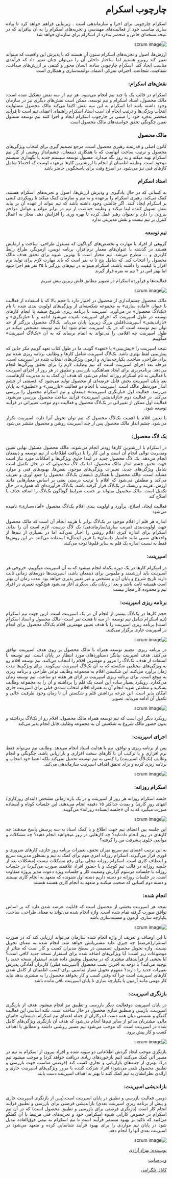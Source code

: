<div align="justify" dir="rtl">

# چارچوب اسکرام
اسکرام چارچوبی برای اجرا و سازماندهی است . زیربنایی فراهم خواهد کرد تا پیاده سازی مناسب خود از فعالیت‌های مهندسی و تجربه‌های اسکرام را به ان بیافزاید که در نتیجه نسخه‌ای خاص و منحصر به‌فرد از اسکرام برای سازمان خواهد شد 

![scrum image](./image/photo_1.jpg)

ارزش‌ها، اصول و تجربه‌های اسکرام ستون آن هستند که با پذیرش این واقعیت که میتواند تغییر کند روبرو هستیم اما ساختار داخلی آن را می‌توان چنان تغییر داد که فرآیندی مناسب ایجاد کند. اسکرام چارچوبی ساده، انسان محور و کبتمی بر ارزش‌های صداقت، شفافیت، شجاعت، احترام، تمرکز، اعتماد، توانمندسازی و همکاری است

### نقش‌های اسکرام:
اسکرام در قالب یک یا چند تیم انجام می‌شود. هر تیم از سه نقش تشکیل شده است: مالک محصول، استاد اسکرام و تیم توسعه. ممکن است نقش‌های دیگری نیز در سازمان وجود داشته باشد اما اسکرام به این سه نقش اکتفا می‌کند 
مالک محصول مسئولیت انتخاب ویژگی‌ها و ترتیب انجام آن است
استاد اسکرام راهنمای اعضای تیم است تا فرآیند منحصر به‌فرد خود را مبتنی بر چارچوب اسکرام ایجاد و اجرا کنند
تیم توسعه مسئول تعیین چگونگی تحقق خواسته‌های مالک محصول است

### مالک محصول
کانون اصلی و قدرتمند رهبری محصول است. مرجع تصمیم گیری برای انتخاب ویژگی‌های محصول و ترتیب ساخت آنهاست که با همکاری ذینفعان، چشم‌انداز روشنی از کار تیم اسکرام تهیه میکند و به روز نگه میدارد. مسیول توسعه سیستم جدید یا نگهداری سیستم موجود است. وظیفه اطمینان از انجام با ارزشترین کارها برعهده اوست که احتمالا شامل کارهای فنی نیز می‌شود. در اسرع وقت برای پاسخگویی حاضر باشد 

### استاد اسکرام
به کسانی که در حال یادگیری و وذیرش ارزش‌ها، اصول و تجربه‌های اسکرام هستند، کمک می‌کند. رهبری اسکرام را برعهده و به تیم و سازمان کمک میکند تا رویکردی کبتنی بر اسکرام ایجاد کنند. اگر چالشی وجود داشته باشد که تیم نتواند از عهده آن بر بیاید نقش تسهیل کننده ایفا میکند و وظیفه حفاضت از تیم در برابر موانع و عوامل مزاحم بیرونی را دارد و بعنوان رهبر عمل کرده تا بهره وری را افزایش دهد. مجاز به اعمال کنترل بر تیم نیست و نقش مدیریتی ندارد 

### تیم توسعه
گروهی از افراد با مهارت و تخصص‌های گوناگون که مسئول طراحی، ساخت و ازمایش هستند در گذشته با عنوان‌های معمار نرم‌افزار، برنامه نویس، ازمونگر، طراح رابط کاربری و ... مطرح می‌شد. تیم مختار است تا بهترین شیوه برای تحقق هدف مالک محصول را انتخاب کند. که شامل پنج تا نه نفر است که باید مهارت لازم برای تولید نرم افزار با کیفیت را داشته باشند. اسکرام میتواند در تیم‌های بزرگتر تا ۳۵ نفر هم اجرا شود اما بهتر اس در ۴ تیم نه نفره قرار گیرند

فعالیت‌ها و فرآورده اسکرام در تصویر مطابق فلش زیرین پیش میریم

![scrum image](./image/photo_2.jpg)

مالک محصول چشم‌اندازی از محصول در اختیار دارد با حجم بالا که با استفاده از فعالیت با عنوان «آماده سازی» به مجموعه شکسته‌ای از ویژگی‌های اولویت بندی شده با نام «بک‌لاگ محصول» در می‌آورد.
اسپرینت با برنامه ریزی شروع میشه با انجام کارهای توسعه در طول اسپرینت که اجرای اسپرینت نامیده می‌شود ادامه و با «بازنگری» و «بازاندیشی» اسپرینت(فلش بزرگ زیرین) پایان می‌یابد. بک‌لاگ محصول بزرگتر از حد توان تیم توسعه است که در یک اسپرینت تمام شود لذا تیم توسعه مشخص میکند در طول اسپرینت چه اقلامی را می‌تواند به اتمام برساند که به آن «بک‌لاگ اسپرینت» میگوییم

نتیجه اسپرینت را «پیش‌بینی» یا «تعهد» گویند. ما در طول کتاب تعهد گوییم مکر جایی که پیش‌بینی لفظ بهتری باشد. بک‌لاگ اسپرینت شامل کارها و وظایف برنامه ریزی شده تیم برای طراحی، ساخت، یکپارچه‌سازی و آزمون ویژگی‌های انتخاب شده در اسپرینت است. مرحله بعد اجرای اسپرینت است که تیم وظایف لازم را برای تحقق ویژگی‌ها انجام می‌دهد. برنامه‌ریزی برای ایجاد هماهنگی، بازرسی و تطبیق در هر روز از اجرای اسپرینت با فعالیتی به نام اسکرام روزانه انجام می‌شود که هدف آن کمک به به مدیریت کارهاست. بعد پایان اسپرینت بخش قابل عرضه‌ای از محصول تولید می‌شود که قسمتی از چشم انداز موردنظر مالک است. اسپرینت با انجام دو فعالیت «بازرسی» و «تطبیق» به پایان می‌رسد. فعالیت اول «بازنگری اسپرینت» ذینفعان و تیم اسکرام محصول را بررسی می‌کند. در فعالیت دوم «بازاندیشی اسپرینت» فرآیند ساخت محصول بررسی می‌شود. فعالیت اول ممکن از تغییراتی در بک‌لاگ محصول و فعالیت دوم موجب تغییراتی در فرآیند توسعه شود.

با تعیین اقلام با اهمیت بک‌لاگ‌ محصول که تیم توان تحویل آنرا دارد، اسپرینت تکرار می‌شود. چشم انداز مالک محصول پس از چند اسپرینت روشن و محصول منتشر می‌شود

### بک لاگ محصول:
در اسکرام با ارزشترین کارها زودتر انجام می‌شوند. مالک محصول مسئول نهایی تعیین و‌مدیریت توالی انجام آن است و این کار را با دریافت اطلاعات از تیم توسعه و ذینفعان انجام می‌دهد. بک لاگ محصول جدید در ابتدا حاوی ویژگی‌ها و امکانات مورد نیاز است جهت تحقق چشم انداز مالک محصول، اما بک لاگ محصولی که در حال تکمیل است شامل ویژگی‌های جدید، تغییرات ویزگی‌های موجود، نقص‌ها، بهبودهای فنی و موارد مشابه است، مالک محصول با همکاری ذینفعان بک‌لاگ محصول را جمع آوری و تعریف می‌کند و مطمئن می‌شود که اقلام با ترتیب درستی یعنی بر اساس معیارهایی مانند ارزش، هزینه و ریسک در بک‌لاگ قرار گرفته باشد. بک‌لاگ فرآورده‌ای که همواره در حال تکمیل است. مالک محصول میتواند بر حسب شرایط گوناگون بک‌لاگ را اضافه حذف یا اصلاح کند

فعالیت ایجاد، اصلاح، برآورد و اولویت بندی اقلام بک‌لاگ محصول «آماده‌سازی» نامیده می‌شود

اندازه هر قلم از اقلام موجود در بک‌لاگ برابر با هزینه انجام آن است که مالک محصول جهت اولویت‌بندی (مرتب سازی/سازماندهی) بک لاگ درست، لازم است آن را بداند. اسکرام برای اندازه کیری اقلام روشی را اجبار نمی‌کند اما در بسیاری از تیم‌ها از واحدهای نسبی مانند «امتیاز داستان» یا «روز ایده‌آل» استفاده می‌کنند. در این روش‌ها فقط به نسبت اندازه یک قلم به سایر قلم‌ها توجه می‌کنند 


### اسپرینت:
در اسکرام کارها در یک دوره یکماه انجام میشود که به آن اسپرینت میگوییم، خروجی هر اسپرینت باید ارزشمند و ملموس برای ذینفعان باشد، اسپرینت‌ها دوره‌های زمانی ثابت دارند تاریخ شروع و پایان آن و مشخص و غیر تغییر پذیری خواهد بود. مدت زمان ان بهتر است همیشه ثابت باشد و بعد از پایان یکی ،دیگری آغاز می‌شود هیچ‌گونه تغییری در افراد تیم و محدوده کار مجاز نیست

### برنامه ریزی اسپرینت:
حجم کارها در بک‌لاگ بیشتر از انجام آن در یک اسپرینت است. ازین جهت تیم اسکرام (تیم اسکرام شامل تیم توسعه -از سه تا هشت نفر است- مالک محصول و استاد اسکرام است) برنامه ریزی اسپرینت را با هدف تعیین مهمترین اقلام بک‌لاگ محصول برای انجام در اسپرینت جاری برگزار می‌کنند.

![scrum image](./image/photo_3.jpg)

در برنامه ریزی، نچتیم توسعه همراه با مالک محصول بر روی هدف اسپرینت توافق می‌کنند. هدف اسپرینت بیانگر دستاوردهای مورد انتظار در پایان است. تیم توسعه با استفاده از هدف، بک‌لاگ را مرور و مهمترین اقلام را انتخاب می‌کنند. تیم توسعه اقلام رو به ویژگی‌های مختلفی شکسته که به آن بک‌لاگ اسپرینت می‌گویند. برای ویژگی‌ها مدت زمان برآورد می‌کنند این شکستن اقلام به مجموعه وظایف نوعی طراحی و برنامه ریزی به موقع است. برای برنامه ریزی اسپرینت در ازای هر هفته دو ساعت، تیم توسعه زمان می‌گذارد. رویکرد بسیار ساده این است یک قلم را برداشته و ان را به مجموعه وظایف بشکنید و مطمئن شوید انجام آن به همراه اقلام انتخاب شده‌ی قبلی برای اسپرینت جاری امکان پذیر است. این چرخه برداشتن قلم و شکستن آن تا زمان وجود ظرفیت خالی و تکمیل آن ادامه می‌یابد. تصویر

![scrum image](./image/photo_4.jpg)

رویکرد دیگر این است که تیم توسعه همراه مالک محصول، اقلام رو از بک‌لاگ برداشته و بدون حضور مالک شروع به شکستن آن به مجموعه وظایف قابل انجام پذیر می‌کند 

### اجرای اسپرینت:
پس از برنامه ریزی و توافق، تیم با هدایت استاد انجام می‌دهد. وظایف تیم می‌تواند فقط نرم افزاری و یا ترکیب آن با کارهای سخت افزاری و بازاریابی باشد. چگونگی و انجام وظایف (بک‌لاگ اسپرینت) را کسی به تیم توسعه تحمیل نمی‌کند بلکه اعضا خود انتخاب و برنامه ریزی کرده و برای تحقق اهداف اسپرینت سازماندهی می‌کند.

![scrum image](./image/photo_5.jpg)

### اسکرام روزانه:
جلسه اسکرام روزانه هر روز از اسپرینت و در یک بازه زمانی مشخص (ابتدای روزکاری/انتهای روز کاری) و بمدت حداکثر ۱۵ دقیقه انجام می‌دهند. این جلسات کوتاه و ایستاده صورت میگیرد که به آن «جلسه ایستاده روزانه» می‌گویند 

![scrum image](./image/photo_6.jpg)

این جلسه بین اعضای تیم جهت اطلاع و با کمک استاد به سه پرسش پاسخ میدهند:
چه کارهای در روز انجام داده‌اید؟
چه کارهایی در روز میخواهید انجام دهید؟
چه مشکلات و موانعی جلوی پیشرفت من را گرفته؟

به این ترتیب اعضای تیم سریع میزان تحقق، تغییرات برنامه روز جاری، کارهای ضروری و فوری قرار می‌گیرند. اسکرام روزانه امری مهم برای کمک به تیم و بمنظور مدیریت سریع و انعطاف کاری است. اسکرام روزانه محلی برای رفع مشکلات نیست (مشکلات بعد از جلسه روزانه در قالب تیم کوچک و با حضور افراد علاقمند صورت می‌گیرد) در جلسات روزانه با جلسات مرسوم گزارش وضعیت کار و جلسات ویژه دعوت مدیر پروژه متفاوت است. در جلسات روزانه دو دسته داریم دسته اول شنونده که متعهد به انجام کاری نیستند و دسته دوم کسانی که صحبت میکنند و متعهد به انجام کاری هستند هستند

### انجام شده:
نتیجه هر اسپرینت بخشی از محصول است که قابلیت عرضه شدن دارد که بر اساس توافق صورت گرفته تمام شده است. واژه انجام شده می‌تواند به معنای طراحی، ساخت، یکپارچه سازی، آزمون و مستندسازی باشد 

![scrum image](./image/photo_7.jpg)

با این اوصاف و تعریف از واژه انجام شده سازمان می‌تواند ارزیابی کند که در صورت استقرار(عرضه) چه چیزی عاید مشتریانش خواهد شد. انجام شده به معنای تحویل نیست، واژه تحویل محصول، تصمیمی در سطح مدیران کسب و کار است که متاثر از موضوعات زیر است:
آیا ویژگی‌های اضافه شده برای استقرار نسخه جدید کافی است؟
ایا بخشی از فرآیندهای مشتری که در محصول پوشش داده شده، استقرار نسخه جدید را توجیه می‌کند؟
با توجه به اخرین نصب محصول (اسپرینت قبلی) کاربران آمادگی پذیرش تغییرات جدید را دارند؟
مفهوم تحویل معیار مناسبی برای کسب اطمینان از کامل شدن کارهای اسپرینت است چرا که وقتی کسب و کار بخواهد محصول را به مشتری بدهد نباید کار مهمی مانند آزمون یا یکپارچه سازی تا پایان اسپرینت باقی مانده باشد

### بازنگری اسپرینت:
در پایان اسپرینت دو‌فعالیت دیگر بازرسی و تطبیق نیز انجام میشود.
هدف از بازنگری اسپرینت، بازبینی و منطبق سازی محصول در حال ساخت است. نکته اساسی این فعالیت گفتگو و نشستی میان همه دست اندرکاران از جمله اعضای تیم اسکرام، ذینفعان، حامیان مالی، مشتریان مدعو از سایر تیم‌ها انجام می‌شود که هدف آن بازنگری ویژگی‌های کامل شده در اسپرینت است. که موجب می‌شود تیم مسیر روشنی داشته و مطابق با اهداف کسب و کار پیش برود.

![scrum image](./image/photo_7.jpg)

بازنگری موجب ایجاد گردش اطلاعاتی دو سویه شده و افراد بیرون از اسکرام به تیم‌ در مسیر آتی کمک می‌کنند (تیم بازخوردهای زیادی دریافت خواهد کرد) و موجب میشود تیم درک بهتری از جنبه‌های بازاریابی و تجاری کسب کند (فرصتی مناسب جهت بازرسی و تطبیق محصول تلقی می‌شود) افراد شرکت کننده با مرور ویژگی‌های اسپرینت جاری و ارائه‌ی نظراتشان به تیم کمک کنند تا بهتر به اهداف اسپرینت دست یابند

### بازاندیشی اسپرینت:
دومین فعالیت بازرسی و تطبیق در پایان اسپرینت است.(پس از بازنگری اسپرینت جاری و پیش از برنامه ریزی اسپرینت بعدی)
بازاندیشی فرصتی برای بازرسی و تطبیق فرایند انجام کار است (بازنگری فرصتی برای بازرسی و تطبیق محصول است) که در آن تیم اسکرام در خصوص کارایی شیوه اسکرامی خود و تجربه‌های فنی مرتبط با آن گفتگو می‌کنند که تاکید بر بهبود مستمر فرآیند است تا تیم اسکرام به تیمی فوق‌العاده تبدیل شود در پایان تیم مواردی را برای بهبود فرآیند شناسایی کرده و متعهد می‌شود در اسپرینت بعدی آنها را انجام دهد.

![scrum image](./image/photo_8.jpg)


<div>


[نویسنده: بهزاد آزادی](https://github.com/behzad-azadi2693)

[وب سایت](https://codecrafters.ir)

[کانال تلگرامی](https://t.me/Code_Crafters)

